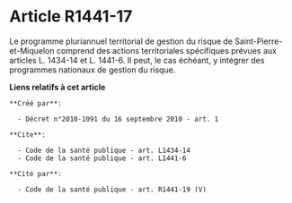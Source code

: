 # Article R1441-17

Le programme pluriannuel territorial de gestion du risque de Saint-Pierre-et-Miquelon comprend des actions territoriales
spécifiques prévues aux articles L. 1434-14 et L. 1441-6. Il peut, le cas échéant, y intégrer des programmes nationaux de
gestion du risque.

**Liens relatifs à cet article**

	**Créé par**:

	  - Décret n°2010-1091 du 16 septembre 2010 - art. 1

	**Cite**:

	  - Code de la santé publique - art. L1434-14
	  - Code de la santé publique - art. L1441-6

	**Cité par**:

	  - Code de la santé publique - art. R1441-19 (V)

